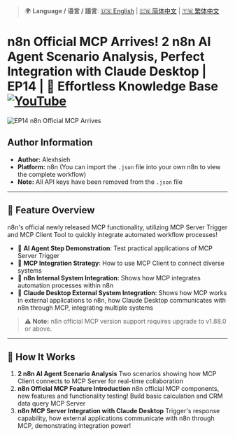> 🌍 **Language / 语言 / 語言**: [🇺🇸 English](./readme-en.md) | [🇨🇳 简体中文](./readme-cn.md) | [🇹🇼 繁体中文](./readme.md)

# n8n Official MCP Arrives! 2 n8n AI Agent Scenario Analysis, Perfect Integration with Claude Desktop | EP14 | 🧠 Effortless Knowledge Base [![YouTube](https://img.shields.io/badge/Watch%20on-YouTube-red?logo=youtube)](https://youtu.be/Ictp1DCPUg4)

![EP14 n8n Official MCP Arrives](https://github.com/qwedsazxc78/ai-automation-n8n/blob/main/n8n/14-n8n-native-mcp/cover.png?raw=true)

## Author Information

* **Author:** Alexhsieh
* **Platform:** n8n (You can import the `.json` file into your own n8n to view the complete workflow)
* **Note:** All API keys have been removed from the `.json` file

---

## 📌 Feature Overview

n8n's official newly released MCP functionality,
utilizing MCP Server Trigger and MCP Client Tool to quickly integrate automated workflow processes!

* 🚀 **AI Agent Step Demonstration**: Test practical applications of MCP Server Trigger
* 🤖 **MCP Integration Strategy**: How to use MCP Client to connect diverse systems
* 🔄 **n8n Internal System Integration**: Shows how MCP integrates automation processes within n8n
* 🔄 **Claude Desktop External System Integration**: Shows how MCP works in external applications to n8n, how Claude Desktop communicates with n8n through MCP, integrating multiple systems

> ⚠ **Note:** n8n official MCP version support requires upgrade to v1.88.0 or above.

---

## 🔧 How It Works

1. **2 n8n AI Agent Scenario Analysis** Two scenarios showing how MCP Client connects to MCP Server for real-time collaboration
2. **n8n Official MCP Feature Introduction** n8n official MCP components, new features and functionality testing! Build basic calculation and CRM data query MCP Server
3. **n8n MCP Server Integration with Claude Desktop** Trigger's response capability, how external applications communicate with n8n through MCP, demonstrating integration power!